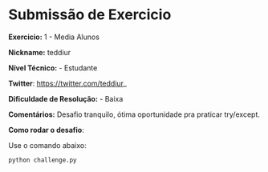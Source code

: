 # Submissão de Exercicio

**Exercicio:** 1 - Media Alunos

**Nickname:** teddiur

**Nível Técnico:** - Estudante

**Twitter**: https://twitter.com/teddiur_

**Dificuldade de Resolução:** - Baixa

**Comentários:** Desafio tranquilo, ótima oportunidade pra praticar try/except.

**Como rodar o desafio**: 

Use o comando abaixo: 
```bash
python challenge.py
```